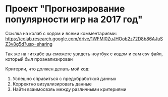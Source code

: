 # Проект "Прогнозирование популярности игр на 2017 год"
Ссылка на колаб с кодом и всеми комментариями: https://colab.research.google.com/drive/1WFMI0ZuJHOob2z72D8b86AJuSZ3v8g5d?usp=sharing

Так же на гитхабе вы сможете увидеть ноутбук с кодом и сам csv файл, который был проанализирован 

Критерии, что должен делать мой код:
1. Успешно справиться с предобработкой данных
2. Корректно визуализировать данные
3. Найти взаимосвзяь между различными критериями

